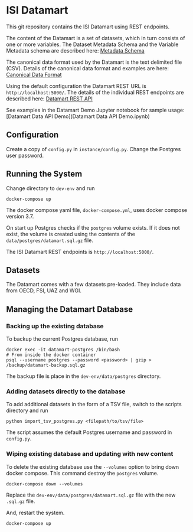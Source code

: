 # ISI Datamart

This git repository contains the ISI Datamart using REST endpoints.

The content of the Datamart is a set of datasets, which in turn consists of one or more variables. The Dataset Metadata Schema and the Variable Metadata schema are described here: [Metadata Schema](https://datamart-upload.readthedocs.io/en/latest/)

The canonical data format used by the Datamart is the text delimited file (CSV). Details of the canonical data format and examples are here: [Canonical Data Format](https://datamart-upload.readthedocs.io/en/latest/download/)

Using the default configuration the Datamart REST URL is `http://localhost:5000/`. The details of the individual REST endpoints are described here: [Datamart REST API](https://datamart-upload.readthedocs.io/en/latest/api/)

See examples in the Datamart Demo Jupyter notebook for sample usage: [Datamart Data API Demo](Datamart Data API Demo.ipynb)

## Configuration

Create a copy of `config.py` in `instance/config.py`. Change the Postgres user password.

## Running the System

Change directory to `dev-env` and run

    docker-compose up

The docker compose yaml file, `docker-compose.yml`, uses docker compose version 3.7.

On start up Postgres checks if the `postgres` volume exists. If it does not exist, the volume is created using the contents of the `data/postgres/datamart.sql.gz` file.

The ISI Datamart REST endpoints is `http://localhost:5000/`.

## Datasets

The Datamart comes with a few datasets pre-loaded. They include data from OECD, FSI, UAZ and WGI.

## Managing the Datamart Database

### Backing up the existing database

To backup the current Postgres database, run

    docker exec -it datamart-postgres /bin/bash
    # From inside the docker container
    psql --username postgres --password <password> | gzip > /backup/datamart-backup.sql.gz

The backup file is place in the `dev-env/data/postgres` directory.

### Adding datasets directly to the database

To add additional datasets in the form of a TSV file, switch to the scripts directory and run

    python import_tsv_postgres.py <filepath/to/tsv/file>

The script assumes the default Postgres username and password in `config.py`.

### Wiping existing database and updating with new content

To delete the existing database use the `--volumes` option to bring down docker compose. This command destroy the `postgres` volume.

    docker-compose down --volumes

Replace the `dev-env/data/postgres/datamart.sql.gz` file with the new `.sql.gz` file.

And, restart the system.

    docker-compose up
